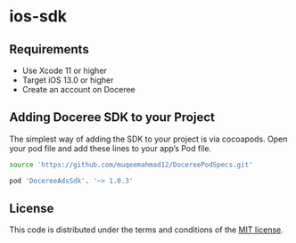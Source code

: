 # ios-sdk

## Requirements
- Use Xcode 11 or higher
- Target iOS 13.0 or higher
- Create an account on Doceree

## Adding Doceree SDK to your Project
The simplest way of adding the SDK to your project is via cocoapods. Open your pod file and add these lines to your app’s Pod file. 
```sh
source 'https://github.com/muqeemahmad12/DocereePodSpecs.git'
```

```sh
pod 'DocereeAdsSdk'. '~> 1.0.3'
```


## License
This code is distributed under the terms and conditions of the [MIT license](https://github.com/doceree/ios-sdk/blob/master/MIT%20License).
